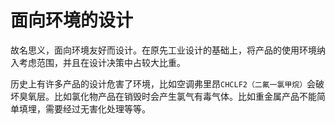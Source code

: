 # 面向环境的设计

故名思义，面向环境友好而设计。在原先工业设计的基础上，将产品的使用环境纳入考虑范围，并且在设计决策中占较大比重。

历史上有许多产品的设计危害了环境，比如空调弗里昂`CHCLF2（二氟一氯甲烷）`会破坏臭氧层。比如氯化物产品在销毁时会产生氯气有毒气体。比如重金属产品不能简单填埋，需要经过无害化处理等等。

